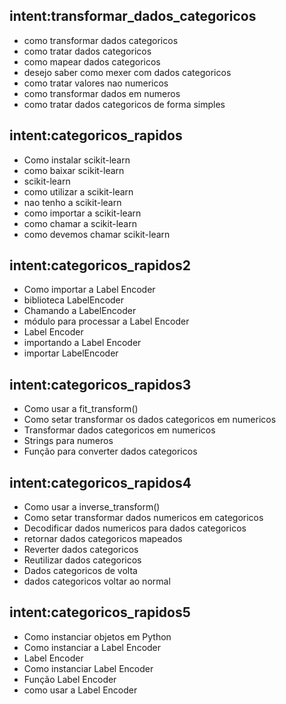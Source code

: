 ## intent:transformar_dados_categoricos

- como transformar dados categoricos
- como tratar dados categoricos
- como mapear dados categoricos
- desejo saber como mexer com dados categoricos
- como tratar valores nao numericos
- como transformar dados em numeros
- como tratar dados categoricos de forma simples

## intent:categoricos_rapidos

- Como instalar scikit-learn
- como baixar scikit-learn
- scikit-learn
- como utilizar a scikit-learn
- nao tenho a scikit-learn
- como importar a scikit-learn
- como chamar a scikit-learn
- como devemos chamar scikit-learn

## intent:categoricos_rapidos2

- Como importar a Label Encoder
- biblioteca LabelEncoder
- Chamando a LabelEncoder
- módulo para processar a Label Encoder
- Label Encoder
- importando a Label Encoder
- importar LabelEncoder

## intent:categoricos_rapidos3

-  Como usar a fit_transform()
-  Como setar transformar os dados categoricos em numericos
-  Transformar dados categoricos em numericos
-  Strings para numeros
-  Função para converter dados categoricos  

## intent:categoricos_rapidos4

-  Como usar a inverse_transform()
-  Como setar transformar dados numericos em categoricos
-  Decodificar dados numericos para dados categoricos
-  retornar dados categoricos mapeados
-  Reverter dados categoricos
-  Reutilizar dados categoricos
-  Dados categoricos de volta
-  dados categoricos voltar ao normal

## intent:categoricos_rapidos5

- Como instanciar objetos em Python
- Como instanciar a Label Encoder
- Label Encoder
- Como instanciar Label Encoder
- Função Label Encoder
- como usar a Label Encoder

